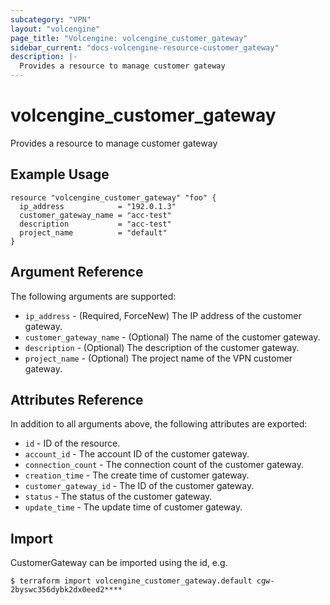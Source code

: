 ```yaml
---
subcategory: "VPN"
layout: "volcengine"
page_title: "Volcengine: volcengine_customer_gateway"
sidebar_current: "docs-volcengine-resource-customer_gateway"
description: |-
  Provides a resource to manage customer gateway
---
```

# volcengine_customer_gateway
Provides a resource to manage customer gateway
## Example Usage
```hcl
resource "volcengine_customer_gateway" "foo" {
  ip_address            = "192.0.1.3"
  customer_gateway_name = "acc-test"
  description           = "acc-test"
  project_name          = "default"
}
```
## Argument Reference
The following arguments are supported:
* `ip_address` - (Required, ForceNew) The IP address of the customer gateway.
* `customer_gateway_name` - (Optional) The name of the customer gateway.
* `description` - (Optional) The description of the customer gateway.
* `project_name` - (Optional) The project name of the VPN customer gateway.

## Attributes Reference
In addition to all arguments above, the following attributes are exported:
* `id` - ID of the resource.
* `account_id` - The account ID of the customer gateway.
* `connection_count` - The connection count of the customer gateway.
* `creation_time` - The create time of customer gateway.
* `customer_gateway_id` - The ID of the customer gateway.
* `status` - The status of the customer gateway.
* `update_time` - The update time of customer gateway.


## Import
CustomerGateway can be imported using the id, e.g.
```
$ terraform import volcengine_customer_gateway.default cgw-2byswc356dybk2dx0eed2****
```

